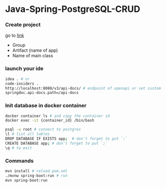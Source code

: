 # Java-Spring-PostgreSQL-CRUD

### Create project
go to [link](https://start.spring.io/)
* Group
* Artifact (name of app)
* Name of main class

### launch your ide
```sh
idea . # or
code-insiders .
http://localhost:8080/v3/api-docs/ # endpoint of openapi or set custom in .properties
springdoc.api-docs.path=/api-docs

```

### Init database in docker container
```sh
docker container ls # and copy the container id
docker exec -it {container_id} /bin/bash

psql -u root # connect to postgres
\l # list all tables
DROP DATABASE IF EXISTS app;  # don't forget to put `;`
CREATE DATABASE app; # don't forget to put `;`
\q # to exit
```

### Commands
```sh
mvn install # reload pom.xml
./mvnw spring-boot:run # run
mvn spring-boot:run
```

